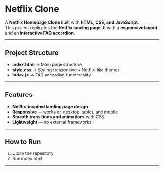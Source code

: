 <h1>Netflix Clone</h1>

<p>
  A <b>Netflix Homepage Clone</b> built with <b>HTML, CSS, and JavaScript</b>.<br>
  This project replicates the <b>Netflix landing page UI</b> with a <b>responsive layout</b> and an <b>interactive FAQ accordion</b>.
</p>

<hr>

<h2>Project Structure</h2>
<ul>
  <li><b>index.html</b> → Main page structure</li>
  <li><b>style.css</b> → Styling (responsive + Netflix-like theme)</li>
  <li><b>index.js</b> → FAQ accordion functionality</li>
</ul>

<hr>

<h2>Features</h2>
<ul>
  <li><b>Netflix-inspired landing page design</b></li>
  <li><b>Responsive</b> — works on desktop, tablet, and mobile</li>
  <li><b>Smooth transitions and animations</b> with CSS</li>
  <li><b>Lightweight</b> — no external frameworks</li>
</ul>

<hr>

<h2> How to Run</h2>
<ol>
  <li>Clone the repository</li>
  <li>Run index.html</li>
</ol>


<hr>
